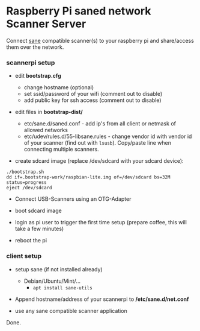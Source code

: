 
# Raspberry Pi saned network Scanner Server

Connect [sane](http://www.sane-project.org/) compatible scanner(s) to your raspberry pi and share/access them over
the network.


### scannerpi setup
* edit **bootstrap.cfg**
  * change hostname (optional)
  * set ssid/password of your wifi (comment out to disable)
  * add public key for ssh access (comment out to disable)

* edit files in **bootstrap-dist/**
  * etc/sane.d/saned.conf - add ip's from all client or netmask of allowed networks
  * etc/udev/rules.d/55-libsane.rules - change vendor id with vendor id of your scanner (find out with ```lsusb```). Copy/paste line when connecting multiple scanners.

* create sdcard image (replace /dev/sdcard with your sdcard device):
```
./bootstrap.sh
dd if=.bootstrap-work/raspbian-lite.img of=/dev/sdcard bs=32M status=progress
eject /dev/sdcard
```
* Connect USB-Scanners using an OTG-Adapter

* boot sdcard image

* login as pi user to trigger the first time setup
  (prepare coffee, this will take a few minutes)

* reboot the pi



### client setup
* setup sane (if not installed already)
  * Debian/Ubuntu/Mint/...
    * ```apt install sane-utils```

* Append hostname/address of your scannerpi to **/etc/sane.d/net.conf**

* use any sane compatible scanner application


Done.
